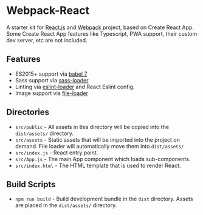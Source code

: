 # Webpack-React

A starter kit for [React.js]() and [Webpack]() project, based on Create React App. Some Create React App features like Typescript, PWA support, their custom dev server, etc are not included.

## Features

- ES2015+ support via [babel 7](https://babeljs.io/)
- Sass support via [sass-loader](https://github.com/webpack-contrib/sass-loader)
- Linting via [eslint-loader](https://github.com/webpack-contrib/eslint-loader) and React Eslint config.
- Image support via [file-loader](https://github.com/webpack-contrib/file-loader)

## Directories

- `src/public` - All assets in this directory will be copied into the `dist/assets/` directory.
- `src/assets` - Static assets that will be imported into the project on demand. File loader will automatically move them into `dist/assets/`
- `src/index.js` - React entry point.
- `src/App.js` - The main App component which loads sub-components.
- `src/index.html` - The HTML template that is used to render React.

## Build Scripts
- `npm run build` - Build development bundle in the `dist` directory. Assets are placed in the `dist/assets/` directory.